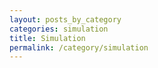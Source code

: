 ```yaml
---
layout: posts_by_category
categories: simulation
title: Simulation
permalink: /category/simulation
---
```

